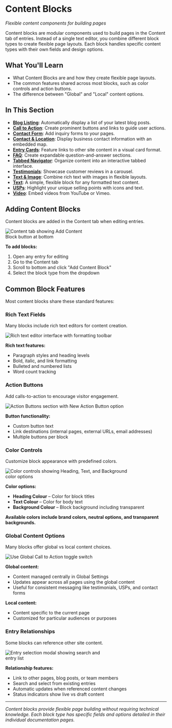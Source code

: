 # Content Blocks

*Flexible content components for building pages*

Content blocks are modular components used to build pages in the Content tab of entries. Instead of a single text editor, you combine different block types to create flexible page layouts. Each block handles specific content types with their own fields and design options.

## What You'll Learn

-   What Content Blocks are and how they create flexible page layouts.
-   The common features shared across most blocks, such as color controls and action buttons.
-   The difference between "Global" and "Local" content options.

## In This Section

-   **[Blog Listing](blog-listing.md)**: Automatically display a list of your latest blog posts.
-   **[Call to Action](call-to-action.md)**: Create prominent buttons and links to guide user actions.
-   **[Contact Form](contact-form.md)**: Add inquiry forms to your pages.
-   **[Contact & Location](contact-location.md)**: Display business contact information with an embedded map.
-   **[Entry Cards](entry-cards.md)**: Feature links to other site content in a visual card format.
-   **[FAQ](faq.md)**: Create expandable question-and-answer sections.
-   **[Tabbed Navigator](tabbed-navigator.md)**: Organize content into an interactive tabbed interface.
-   **[Testimonials](testimonials.md)**: Showcase customer reviews in a carousel.
-   **[Text & Image](text-image.md)**: Combine rich text with images in flexible layouts.
-   **[Text](text.md)**: A simple, flexible block for any formatted text content.
-   **[USPs](usps.md)**: Highlight your unique selling points with icons and text.
-   **[Video](video.md)**: Embed videos from YouTube or Vimeo.

## Adding Content Blocks

Content blocks are added in the Content tab when editing entries.

<img src="./screenshots/060.png" alt="Content tab showing Add Content Block button at bottom" style="max-width: 275px">

**To add blocks:**
1. Open any entry for editing
2. Go to the Content tab
3. Scroll to bottom and click "Add Content Block"
4. Select the block type from the dropdown

## Common Block Features

Most content blocks share these standard features:

### Rich Text Fields

Many blocks include rich text editors for content creation.

<img src="./screenshots/061.png" alt="Rich text editor interface with formatting toolbar" style="max-width: 450px">

**Rich text features:**
- Paragraph styles and heading levels
- Bold, italic, and link formatting
- Bulleted and numbered lists
- Word count tracking

### Action Buttons

Add calls-to-action to encourage visitor engagement.

<img src="./screenshots/062.png" alt="Action Buttons section with New Action Button option" style="max-width: 450px">

**Button functionality:**
- Custom button text
- Link destinations (internal pages, external URLs, email addresses)
- Multiple buttons per block

### Color Controls

Customize block appearance with predefined colors.

<img src="./screenshots/063.png" alt="Color controls showing Heading, Text, and Background color options" style="max-width: 400px">

**Color options:**
- **Heading Colour** – Color for block titles
- **Text Colour** – Color for body text
- **Background Colour** – Block background including transparent

**Available colors include brand colors, neutral options, and transparent backgrounds.**

### Global Content Options

Many blocks offer global vs local content choices.

<img src="./screenshots/064.png" alt="Use Global Call to Action toggle switch" style="max-width: 450px">

**Global content:**
- Content managed centrally in Global Settings
- Updates appear across all pages using the global content
- Useful for consistent messaging like testimonials, USPs, and contact forms

**Local content:**
- Content specific to the current page
- Customized for particular audiences or purposes

### Entry Relationships

Some blocks can reference other site content.

<img src="./screenshots/065.png" alt="Entry selection modal showing search and entry list" style="max-width: 325px">

**Relationship features:**
- Link to other pages, blog posts, or team members
- Search and select from existing entries
- Automatic updates when referenced content changes
- Status indicators show live vs draft content

---

*Content blocks provide flexible page building without requiring technical knowledge. Each block type has specific fields and options detailed in their individual documentation pages.*